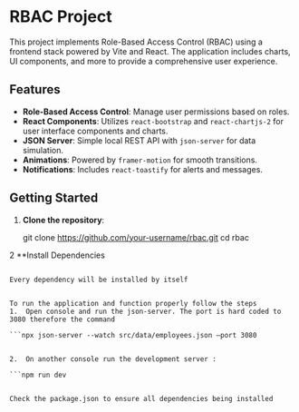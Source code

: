 # RBAC Project

This project implements Role-Based Access Control (RBAC) using a frontend stack powered by Vite and React. The application includes charts, UI components, and more to provide a comprehensive user experience.

## Features

- **Role-Based Access Control**: Manage user permissions based on roles.
- **React Components**: Utilizes `react-bootstrap` and `react-chartjs-2` for user interface components and charts.
- **JSON Server**: Simple local REST API with `json-server` for data simulation.
- **Animations**: Powered by `framer-motion` for smooth transitions.
- **Notifications**: Includes `react-toastify` for alerts and messages.

## Getting Started

1. **Clone the repository**:

   git clone https://github.com/your-username/rbac.git
   cd rbac
   
2 **Install Dependencies
```npm install

Every dependency will be installed by itself


To run the application and function properly follow the steps
1.	Open console and run the json-server. The port is hard coded to 3080 therefore the command

```npx json-server --watch src/data/employees.json –port 3080


2.	On another console run the development server : 

```npm run dev


Check the package.json to ensure all dependencies being installed  


